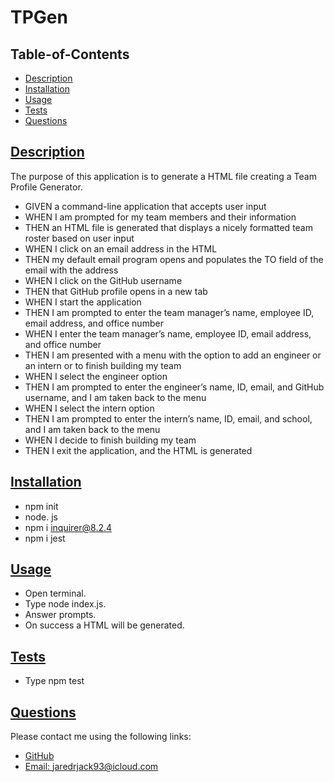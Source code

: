 # TPGen

  ## Table-of-Contents

  * [Description](#description)
  * [Installation](#installation)
  * [Usage](#usage)
  * [Tests](#tests)
  * [Questions](#questions)
  
  ## [Description](#table-of-contents)
  The purpose of this application is to generate a HTML file creating a Team Profile Generator. 

 - GIVEN a command-line application that accepts user input
- WHEN I am prompted for my team members and their information
- THEN an HTML file is generated that displays a nicely formatted team roster based on user input
- WHEN I click on an email address in the HTML
- THEN my default email program opens and populates the TO field of the email with the address
- WHEN I click on the GitHub username
- THEN that GitHub profile opens in a new tab
- WHEN I start the application
- THEN I am prompted to enter the team manager’s name, employee ID, email address, and office number
- WHEN I enter the team manager’s name, employee ID, email address, and office number
- THEN I am presented with a menu with the option to add an engineer or an intern or to finish building my team
- WHEN I select the engineer option
- THEN I am prompted to enter the engineer’s name, ID, email, and GitHub username, and I am taken back to the menu
- WHEN I select the intern option
- THEN I am prompted to enter the intern’s name, ID, email, and school, and I am taken back to the menu
- WHEN I decide to finish building my team
- THEN I exit the application, and the HTML is generated

## [Installation](#table-of-contents)
 - npm init
 - node. js
 - npm i inquirer@8.2.4
 - npm i jest 

  ## [Usage](#table-of-contents)
  - Open terminal. 
  - Type node index.js.
  - Answer prompts. 
  - On success a HTML will be generated.
  
   
  ## [Tests](#table-of-contents)
  - Type npm test
  
  ## [Questions](#table-of-contents)
  Please contact me using the following links:
 -  [GitHub](https://github.com/jaredrjack)
  - [Email: jaredrjack93@icloud.com](mailto:jaredrjack93@icloud.com)
